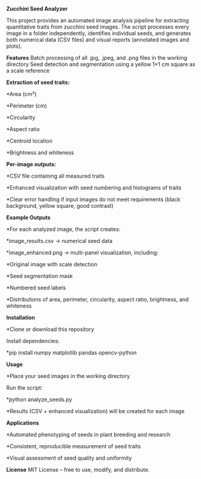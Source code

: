 ******Zucchini Seed Analyzer******

This project provides an automated image analysis pipeline for extracting quantitative traits from zucchini seed images. The script processes every image in a folder independently, identifies individual seeds, and generates both numerical data (CSV files) and visual reports (annotated images and plots).

**Features**
Batch processing of all .jpg, .jpeg, and .png files in the working directory
Seed detection and segmentation using a yellow 1×1 cm square as a scale reference

******Extraction of seed traits:******

*Area (cm²)

*Perimeter (cm)

*Circularity

*Aspect ratio

*Centroid location

*Brightness and whiteness


**Per-image outputs:**

*CSV file containing all measured traits

*Enhanced visualization with seed numbering and histograms of traits

*Clear error handling if input images do not meet requirements (black background, yellow square, good contrast)


**Example Outputs**

*For each analyzed image, the script creates:

*image_results.csv → numerical seed data

*image_enhanced.png → multi-panel visualization, including:

*Original image with scale detection

*Seed segmentation mask

*Numbered seed labels

*Distributions of area, perimeter, circularity, aspect ratio, brightness, and whiteness


**Installation**

*Clone or download this repository


Install dependencies:

*pip install numpy matplotlib pandas opencv-python


**Usage**

*Place your seed images in the working directory


Run the script:

*python analyze_seeds.py

*Results (CSV + enhanced visualization) will be created for each image


**Applications**

*Automated phenotyping of seeds in plant breeding and research

*Consistent, reproducible measurement of seed traits

*Visual assessment of seed quality and uniformity


**License**
MIT License – free to use, modify, and distribute.
